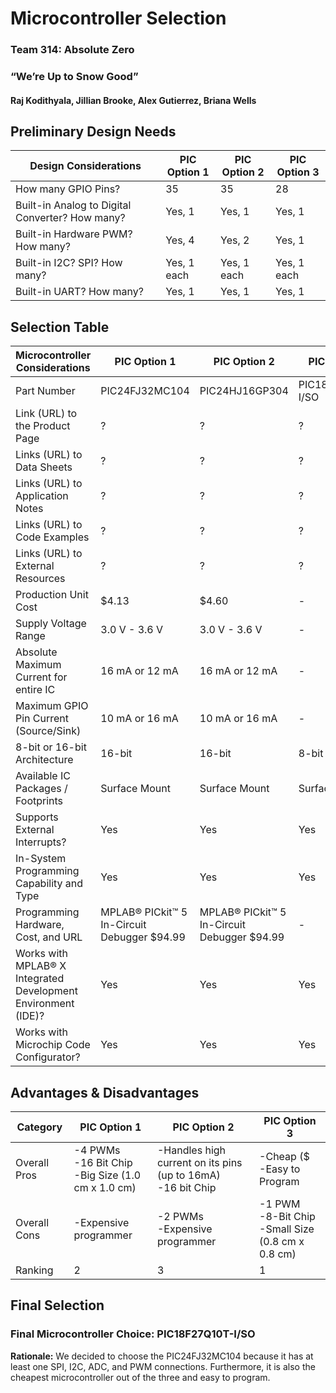 # Microcontroller Selection

### Team 314: Absolute Zero

### “We’re Up to Snow Good”

#### Raj Kodithyala, Jillian Brooke, Alex Gutierrez, Briana Wells

## Preliminary Design Needs
| Design Considerations | PIC Option 1 | PIC Option 2 |PIC Option 3 |
| --------------------------------------- | --------- | --------- | --------- |
| How many GPIO Pins? | 35 | 35 | 28 |
| Built-in Analog to Digital Converter? How many? | Yes, 1 | Yes, 1 | Yes, 1 |
| Built-in Hardware PWM? How many? | Yes, 4 | Yes, 2 | Yes, 1 |
| Built-in I2C? SPI? How many? | Yes, 1 each | Yes, 1 each | Yes, 1 each |
| Built-in UART? How many? | Yes, 1 | Yes, 1 | Yes, 1 |

## Selection Table
| Microcontroller Considerations | PIC Option 1 | PIC Option 2 |PIC Option 3 |
| ---------------------------------------- | -------- | -------- | -------- |
| Part Number | PIC24FJ32MC104 | PIC24HJ16GP304 | PIC18F27Q10T-I/SO |
| Link (URL) to the Product Page | ? | ? | ? |
| Links (URL) to Data Sheets | ? | ? | ? |
| Links (URL) to Application Notes | ? | ? | ? |
| Links (URL) to Code Examples | ? | ? | ? |
| Links (URL) to External Resources | ? | ? | ? |
| Production Unit Cost | $4.13 | $4.60 | - |
| Supply Voltage Range | 3.0 V - 3.6 V | 3.0 V - 3.6 V | - |
| Absolute Maximum Current for entire IC | 16 mA or 12 mA | 16 mA or 12 mA | - |
| Maximum GPIO Pin Current (Source/Sink) | 10 mA or 16 mA | 10 mA or 16 mA | - |
| 8-bit or 16-bit Architecture | 16-bit | 16-bit | 8-bit |
| Available IC Packages / Footprints | Surface Mount | Surface Mount | Surface Mount |
| Supports External Interrupts? | Yes | Yes | Yes |
| In-System Programming Capability and Type | Yes | Yes | Yes |
| Programming Hardware, Cost, and URL | MPLAB® PICkit™ 5 In-Circuit Debugger $94.99 | MPLAB® PICkit™ 5 In-Circuit Debugger $94.99 | - |
| Works with MPLAB® X Integrated Development Environment (IDE)? | Yes | Yes | Yes |
| Works with Microchip Code Configurator? | Yes | Yes | Yes |

## Advantages & Disadvantages
| Category | PIC Option 1 | PIC Option 2 |PIC Option 3 |
| ---------------------------------------- | -------- | -------- | -------- |
| Overall Pros | -4 PWMs<br/>-16 Bit Chip<br/>-Big Size (1.0 cm x 1.0 cm)| -Handles high current on its pins (up to 16mA)<br/>-16 bit Chip| -Cheap ($<br/>-Easy to Program |
| Overall Cons | -Expensive programmer| -2 PWMs<br/>-Expensive programmer | -1 PWM<br/>-8-Bit Chip<br/>-Small Size (0.8 cm x 0.8 cm) |
| Ranking | 2 | 3 | 1 |

## Final Selection
### Final Microcontroller Choice: PIC18F27Q10T-I/SO
**Rationale:** We decided to choose the PIC24FJ32MC104 because it has at least one SPI, I2C, ADC, and PWM connections. Furthermore, it is also the cheapest microcontroller out of the three and easy to program. 
